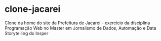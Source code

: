 # clone-jacarei
Clone da home do site da Prefeitura de Jacareí - exercício da disciplina Programação Web no Master em Jornalismo de Dados, Automação e Data Storytelling do Insper
